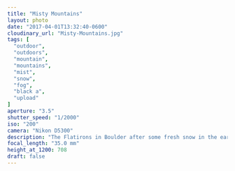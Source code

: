 ```yaml
---
title: "Misty Mountains"
layout: photo
date: "2017-04-01T13:32:40-0600"
cloudinary_url: "Misty-Mountains.jpg"
tags: [
  "outdoor",
  "outdoors",
  "mountain",
  "mountains",
  "mist",
  "snow",
  "fog",
  "black a",
  "upload"
]
aperture: "3.5"
shutter_speed: "1/2000"
iso: "200"
camera: "Nikon D5300"
description: "The Flatirons in Boulder after some fresh snow in the early morning"
focal_length: "35.0 mm"
height_at_1200: 708
draft: false
---
```


